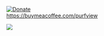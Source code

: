 [![Donate](https://img.shields.io/badge/Donate-PayPal-green.svg)](https://www.paypal.com/donate?hosted_button_id=JF5BEQE3YQGH2)   
https://buymeacoffee.com/purfview 

![](https://komarev.com/ghpvc/?username=Purfview&base=13050)
